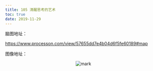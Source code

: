 ```yaml
---
title: 105 清醒思考的艺术
toc: true
date: 2019-11-29
---
```

脑图地址：


https://www.processon.com/view/57655dd7e4b04d6f5fe60189#map

图像地址：

<center>

![mark](http://images.iterate.site/blog/image/20191123/6d8IfIGEwaB2.png?imageslim)

</center>

